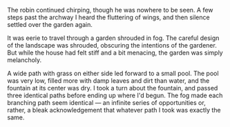 The robin continued chirping, though he was nowhere to be seen. A few steps past the archway I heard the fluttering of wings, and then silence settled over the garden again.

It was eerie to travel through a garden shrouded in fog. The careful design of the landscape was shrouded, obscuring the intentions of the gardener. But while the house had felt stiff and a bit menacing, the garden was simply melancholy.

A wide path with grass on either side led forward to a small pool. The pool was very low, filled more with damp leaves and dirt than water, and the fountain at its center was dry. I took a turn about the fountain, and passed three identical paths before ending up where I'd begun. The fog made each branching path seem identical — an infinite series of opportunities or, rather, a bleak acknowledgement that whatever path I took was exactly the same. 
